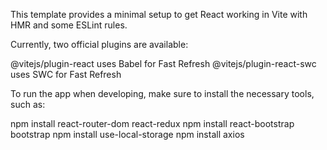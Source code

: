 This template provides a minimal setup to get React working in Vite with HMR and some ESLint rules.

Currently, two official plugins are available:

@vitejs/plugin-react uses Babel for Fast Refresh
@vitejs/plugin-react-swc uses SWC for Fast Refresh

To run the app when developing, make sure to install the necessary tools, such as:

npm install react-router-dom react-redux
npm install react-bootstrap bootstrap
npm install use-local-storage
npm install axios
